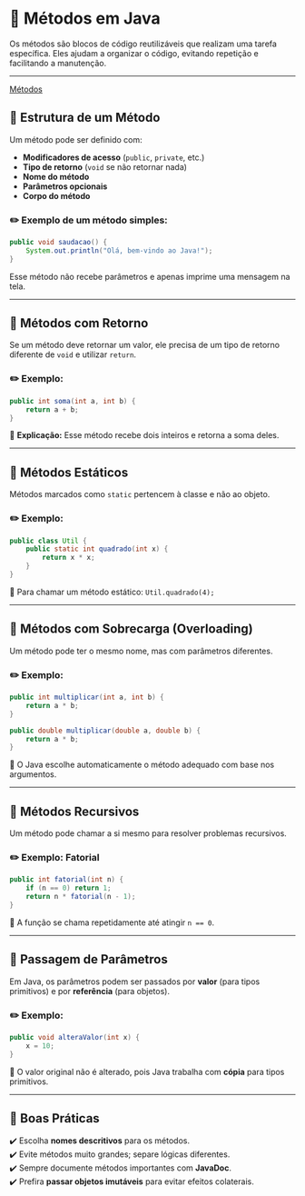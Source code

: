 # 🔧 Métodos em Java

Os métodos são blocos de código reutilizáveis que realizam uma tarefa específica. Eles ajudam a organizar o código, evitando repetição e facilitando a manutenção.

---
 [Métodos](../Dmetodos/dominio)

## 📌 Estrutura de um Método
Um método pode ser definido com:
- **Modificadores de acesso** (`public`, `private`, etc.)
- **Tipo de retorno** (`void` se não retornar nada)
- **Nome do método**
- **Parâmetros opcionais**
- **Corpo do método**

### ✏️ Exemplo de um método simples:
```java
public void saudacao() {
    System.out.println("Olá, bem-vindo ao Java!");
}
```
Esse método não recebe parâmetros e apenas imprime uma mensagem na tela.

---

## 📌 Métodos com Retorno
Se um método deve retornar um valor, ele precisa de um tipo de retorno diferente de `void` e utilizar `return`.

### ✏️ Exemplo:
```java
public int soma(int a, int b) {
    return a + b;
}
```
🔹 **Explicação:** Esse método recebe dois inteiros e retorna a soma deles.

---

## 📌 Métodos Estáticos
Métodos marcados como `static` pertencem à classe e não ao objeto.

### ✏️ Exemplo:
```java
public class Util {
    public static int quadrado(int x) {
        return x * x;
    }
}
```
🔹 Para chamar um método estático: `Util.quadrado(4);`

---

## 📌 Métodos com Sobrecarga (Overloading)
Um método pode ter o mesmo nome, mas com parâmetros diferentes.

### ✏️ Exemplo:
```java
public int multiplicar(int a, int b) {
    return a * b;
}

public double multiplicar(double a, double b) {
    return a * b;
}
```
🔹 O Java escolhe automaticamente o método adequado com base nos argumentos.

---

## 📌 Métodos Recursivos
Um método pode chamar a si mesmo para resolver problemas recursivos.

### ✏️ Exemplo: Fatorial
```java
public int fatorial(int n) {
    if (n == 0) return 1;
    return n * fatorial(n - 1);
}
```
🔹 A função se chama repetidamente até atingir `n == 0`.

---

## 📌 Passagem de Parâmetros
Em Java, os parâmetros podem ser passados por **valor** (para tipos primitivos) e por **referência** (para objetos).

### ✏️ Exemplo:
```java
public void alteraValor(int x) {
    x = 10;
}
```
🔹 O valor original não é alterado, pois Java trabalha com **cópia** para tipos primitivos.

---

## 📌 Boas Práticas
✔️ Escolha **nomes descritivos** para os métodos.  
✔️ Evite métodos muito grandes; separe lógicas diferentes.  
✔️ Sempre documente métodos importantes com **JavaDoc**.  
✔️ Prefira **passar objetos imutáveis** para evitar efeitos colaterais.  


